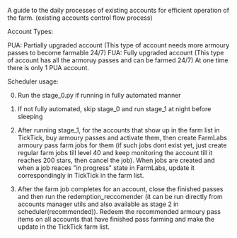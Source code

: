A guide to the daily processes of existing accounts for efficient operation of the farm. (existing accounts control flow process)

Account Types:

PUA: Partially upgraded account (This type of account needs more armoury passes to become farmable 24/7)
FUA: Fully upgraded account (This type of account has all the armoruy passes and can be farmed 24/7)
At one time there is only 1 PUA account.


Scheduler usage:

0. Run the stage_0.py if running in fully automated manner

1. If not fully automated, skip stage_0 and run stage_1 at night before sleeping

2. After running stage_1, for the accounts that show up in the farm list in TickTick, buy armoury passes and activate them, then create FarmLabs armoury pass farm jobs for them (if such jobs dont exist yet, just create regular farm jobs till level 40 and keep monitoring the account till it reaches 200 stars, then cancel the job). When jobs are created and when a job reaces "in progress" state in FarmLabs, update it correspondingly in TickTick in the farm list.

3. After the farm job completes for an account, close the finished passes and then run the redemption_reccomender (it can be run directly from accounts manager utils and also available as stage 2 in scheduler(recommended)). Redeem the recommended armoury pass items on all accounts that have finished pass farming and make the update in the TickTick farm list.